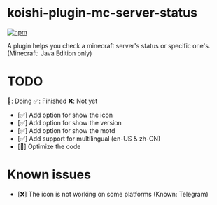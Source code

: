 # koishi-plugin-mc-server-status

[![npm](https://img.shields.io/npm/v/koishi-plugin-mc-server-status?style=flat-square)](https://www.npmjs.com/package/koishi-plugin-mc-server-status)

A plugin helps you check a minecraft server's status or specific one's. (Minecraft: Java Edition only)

# TODO  

🔨: Doing ✅: Finished ❌: Not yet

  - [✅] Add option for show the icon  
  - [✅] Add option for show the version  
  - [✅] Add option for show the motd
  - [✅] Add support for multilingual (en-US & zh-CN)
  - [🔨] Optimize the code

# Known issues

  - [❌] The icon is not working on some platforms
    (Known: Telegram)